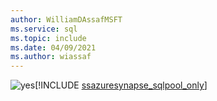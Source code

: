```yaml
---
author: WilliamDAssafMSFT
ms.service: sql
ms.topic: include
ms.date: 04/09/2021
ms.author: wiassaf
---
```


<Token>![yes](../media/yes-icon.png)[!INCLUDE [ssazuresynapse_sqlpool_only](../ssazuresynapse-svrless-sqlpool-only.md)]</Token>


